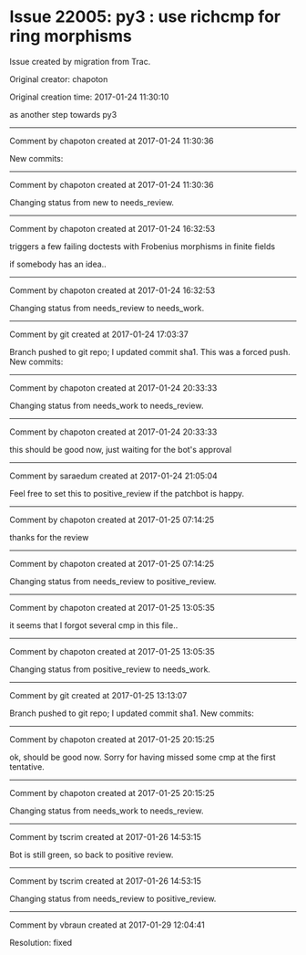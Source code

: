 # Issue 22005: py3 : use richcmp for ring morphisms

Issue created by migration from Trac.

Original creator: chapoton

Original creation time: 2017-01-24 11:30:10

as another step towards py3


---

Comment by chapoton created at 2017-01-24 11:30:36

New commits:


---

Comment by chapoton created at 2017-01-24 11:30:36

Changing status from new to needs_review.


---

Comment by chapoton created at 2017-01-24 16:32:53

triggers a few failing doctests with Frobenius morphisms in finite fields

if somebody has an idea..


---

Comment by chapoton created at 2017-01-24 16:32:53

Changing status from needs_review to needs_work.


---

Comment by git created at 2017-01-24 17:03:37

Branch pushed to git repo; I updated commit sha1. This was a forced push. New commits:


---

Comment by chapoton created at 2017-01-24 20:33:33

Changing status from needs_work to needs_review.


---

Comment by chapoton created at 2017-01-24 20:33:33

this should be good now, just waiting for the bot's approval


---

Comment by saraedum created at 2017-01-24 21:05:04

Feel free to set this to positive_review if the patchbot is happy.


---

Comment by chapoton created at 2017-01-25 07:14:25

thanks for the review


---

Comment by chapoton created at 2017-01-25 07:14:25

Changing status from needs_review to positive_review.


---

Comment by chapoton created at 2017-01-25 13:05:35

it seems that I forgot several cmp in this file..


---

Comment by chapoton created at 2017-01-25 13:05:35

Changing status from positive_review to needs_work.


---

Comment by git created at 2017-01-25 13:13:07

Branch pushed to git repo; I updated commit sha1. New commits:


---

Comment by chapoton created at 2017-01-25 20:15:25

ok, should be good now. Sorry for having missed some cmp at the first tentative.


---

Comment by chapoton created at 2017-01-25 20:15:25

Changing status from needs_work to needs_review.


---

Comment by tscrim created at 2017-01-26 14:53:15

Bot is still green, so back to positive review.


---

Comment by tscrim created at 2017-01-26 14:53:15

Changing status from needs_review to positive_review.


---

Comment by vbraun created at 2017-01-29 12:04:41

Resolution: fixed
